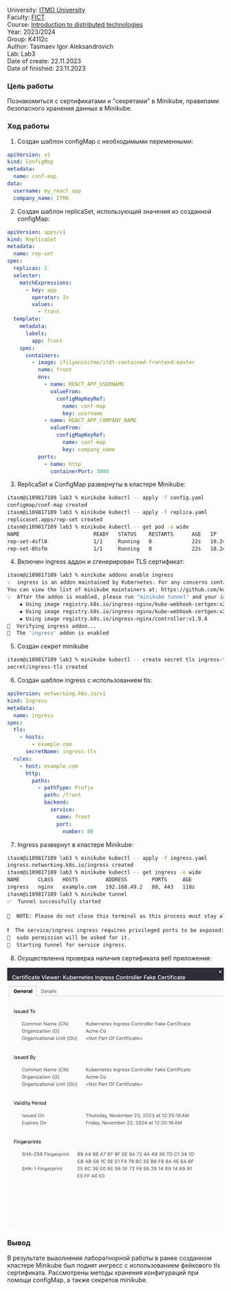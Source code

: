 University: [ITMO University](https://itmo.ru/ru/)  
Faculty: [FICT](https://fict.itmo.ru)  
Course: [Introduction to distributed technologies](https://github.com/itmo-ict-faculty/introduction-to-distributed-technologies)  
Year: 2023/2024  
Group: K4112c  
Author: Tasmaev Igor Aleksandrovich  
Lab: Lab3  
Date of create: 22.11.2023  
Date of finished: 23.11.2023

### Цель работы

Познакомиться с сертификатами и "секретами" в Minikube, правилами безопасного хранения данных в Minikube.

### Ход работы

1. Создан шаблон configMap с необходимыми переменными:

```yaml
apiVersion: v1
kind: ConfigMap
metadata:
  name: conf-map
data:
  username: my_react_app
  company_name: ITMO
```

2. Создан шаблон replicaSet, использующий значения из созданной configMap:
   
```yaml
apiVersion: apps/v1
kind: ReplicaSet
metadata:
  name: rep-set
spec:
  replicas: 2
  selector:
    matchExpressions:
      - key: app
        operator: In
        values:
          - front
  template:
    metadata:
      labels:
        app: front
    spec:
      containers:
        - image: ifilyaninitmo/itdt-contained-frontend:master
          name: front
          env:
            - name: REACT_APP_USERNAME
              valueFrom:
                configMapKeyRef:
                  name: conf-map
                  key: username
            - name: REACT_APP_COMPANY_NAME
              valueFrom:
                configMapKeyRef:
                  name: conf-map
                  key: company_name
          ports:
            - name: http
              containerPort: 3000
```

3. ReplicaSet и ConfigMap развернуты в кластере Minikube:

```bash
itasm@i109817109 lab3 % minikube kubectl -- apply -f config.yaml                     
configmap/conf-map created
itasm@i109817109 lab3 % minikube kubectl -- apply -f replica.yaml
replicaset.apps/rep-set created
itasm@i109817109 lab3 % minikube kubectl -- get pod -o wide
NAME                        READY   STATUS    RESTARTS      AGE   IP            NODE       NOMINATED NODE   READINESS GATES
rep-set-4sfl8               1/1     Running   0             22s   10.244.0.11   minikube   <none>           <none>
rep-set-8hsfm               1/1     Running   0             22s   10.244.0.10   minikube   <none>           <none>
```

4. Включен ingress аддон и сгенерирован TLS сертификат:


```bash
itasm@i109817109 lab3 % minikube addons enable ingress
💡  ingress is an addon maintained by Kubernetes. For any concerns contact minikube on GitHub.
You can view the list of minikube maintainers at: https://github.com/kubernetes/minikube/blob/master/OWNERS
💡  After the addon is enabled, please run "minikube tunnel" and your ingress resources would be available at "127.0.0.1"
    ▪ Using image registry.k8s.io/ingress-nginx/kube-webhook-certgen:v20231011-8b53cabe0
    ▪ Using image registry.k8s.io/ingress-nginx/kube-webhook-certgen:v20231011-8b53cabe0
    ▪ Using image registry.k8s.io/ingress-nginx/controller:v1.9.4
🔎  Verifying ingress addon...
🌟  The 'ingress' addon is enabled
```

5. Создан секрет minikube

```bash
itasm@i109817109 lab3 % minikube kubectl -- create secret tls ingress-tls --cert mk.crt --key mk.key      
secret/ingress-tls created
```

6. Создан шаблон ingress с использованием tls:

```yaml
apiVersion: networking.k8s.io/v1
kind: Ingress
metadata:
  name: ingress
spec:
  tls:
    - hosts:
        - example.com
      secretName: ingress-tls
  rules:
    - host: example.com
      http:
        paths:
          - pathType: Prefix
            path: /front
            backend:
              service:
                name: front
                port:
                  number: 80
```

7. Ingress развернут в кластере Minikube:

```bash
itasm@i109817109 lab3 % minikube kubectl -- apply -f ingress.yaml
ingress.networking.k8s.io/ingress created
itasm@i109817109 lab3 % minikube kubectl -- get ingress -o wide
NAME      CLASS   HOSTS         ADDRESS        PORTS     AGE
ingress   nginx   example.com   192.168.49.2   80, 443   118s
itasm@i109817109 lab3 % minikube tunnel                          
✅  Tunnel successfully started

📌  NOTE: Please do not close this terminal as this process must stay alive for the tunnel to be accessible ...

❗  The service/ingress ingress requires privileged ports to be exposed: [80 443]
🔑  sudo permission will be asked for it.
🏃  Starting tunnel for service ingress.
```

8. Осуществленна проверка наличия сертификата веб приложения:
  
![vault](img1.png)


### Вывод

В результате выаолнения лаборатнорной работы в ранее созданном кластере Minikube был поднят ингресс с использованием фейкового tls сертификата. Рассмотрены методы хранения конфигураций при помощи configMap, а также секретов minikube.
